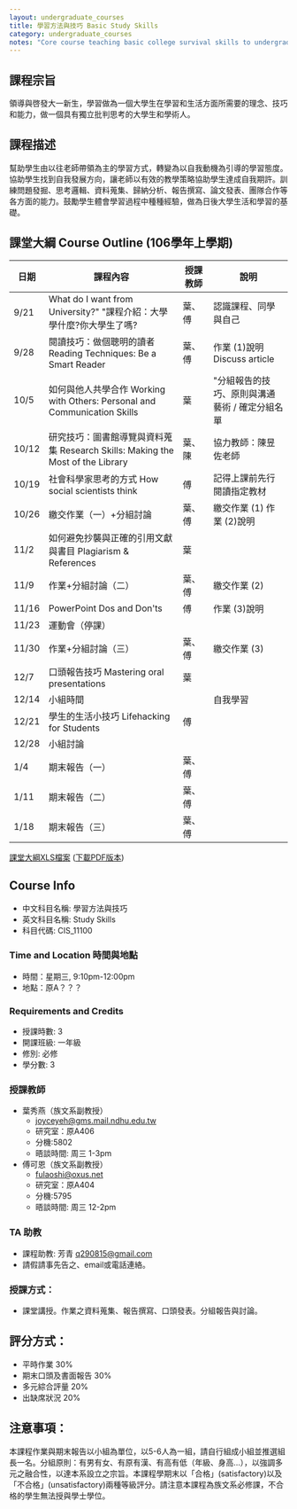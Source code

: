 ```yaml
---
layout: undergraduate_courses
title: 學習方法與技巧 Basic Study Skills
category: undergraduate_courses
notes: "Core course teaching basic college survival skills to undergraduates. (Co-taught.)"
---
```


## 課程宗旨
領導與啓發大一新生，學習做為一個大學生在學習和生活方面所需要的理念、技巧和能力，做一個具有獨立批判思考的大學生和學術人。

## 課程描述
幫助學生由以往老師帶領為主的學習方式，轉變為以自我動機為引導的學習態度。協助學生找到自我發展方向，讓老師以有效的教學策略協助學生達成自我期許。訓練問題發掘、思考邏輯、資料蒐集、歸納分析、報告撰寫、論文發表、團隊合作等各方面的能力。鼓勵學生體會學習過程中種種經驗，做為日後大學生活和學習的基礎。

## 課堂大綱 Course Outline (106學年上學期)

| 日期 | 課程內容 | 授課教師 | 說明 |
| -- | ---- | ---- | -- |
| 9/21 | What do I want from University?" "課程介紹：大學學什麼?你大學生了嗎? | 葉、傅 | 認識課程、同學與自己 |
| 9/28 | 閱讀技巧：做個聰明的讀者 Reading Techniques: Be a Smart Reader | 葉、傅 | 作業 (1)說明Discuss article |
| 10/5 | 如何與他人共學合作 Working with Others: Personal and Communication Skills | 葉 | "分組報告的技巧、原則與溝通藝術  / 確定分組名單 |
| 10/12 | 研究技巧：圖書館導覽與資料蒐集 Research Skills: Making the Most of the Library | 葉、陳 | 協力教師：陳昱佐老師 |
| 10/19 | 社會科學家思考的方式 How social scientists think | 傅 | 記得上課前先行閱讀指定教材 |
| 10/26 | 繳交作業（一）+分組討論 | 葉、傅 | 繳交作業 (1) 作業 (2)說明 |
| 11/2 | 如何避免抄襲與正確的引用文獻與書目 Plagiarism & References | 葉 |   |
| 11/9 | 作業+分組討論（二） | 葉、傅 | 繳交作業 (2) |
| 11/16 | PowerPoint Dos and Don'ts | 傅 | 作業 (3)說明 |
| 11/23 | 運動會（停課） |   |   |
| 11/30 | 作業+分組討論（三） | 葉、傅 | 繳交作業 (3) |
| 12/7 | 口頭報告技巧 Mastering oral presentations | 葉 |   |
| 12/14 | 小組時間 |   | 自我學習 |
| 12/21 | 學生的生活小技巧 Lifehacking for Students  | 傅 |   |
| 12/28 | 小組討論 |   |   |
| 1/4 | 期末報告（一） | 葉、傅 |   |
| 1/11 | 期末報告（二） | 葉、傅 |   |
| 1/18 | 期末報告（三） | 葉、傅 |   |

[課堂大綱XLS檔案](https://docs.google.com/spreadsheets/d/e/2PACX-1vSOPWokkBTGm99zMG9fhcad_s38A0RQoSctYSxkv9gUb39vydmf3GVulqgUDjAqsYIfwevJCkYmPiVr/pubhtml?gid=0&single=true) ([下載PDF版本](https://docs.google.com/spreadsheets/d/e/2PACX-1vSOPWokkBTGm99zMG9fhcad_s38A0RQoSctYSxkv9gUb39vydmf3GVulqgUDjAqsYIfwevJCkYmPiVr/pub?gid=0&single=true&output=pdf))

## Course Info
* 中文科目名稱: 學習方法與技巧
* 英文科目名稱: Study Skills
* 科目代碼: CIS_11100

### Time and Location 時間與地點
* 時間：星期三, 9:10pm-12:00pm
* 地點：原A？？？

### Requirements and Credits
* 授課時數: 3
* 開課班級: 一年級
* 修別: 必修
* 學分數: 3

### 授課教師
* 葉秀燕（族文系副教授）
    * joyceyeh@gms.mail.ndhu.edu.tw
    * 研究室：原A406
    * 分機:5802
    * 晤談時間: 周三 1-3pm
* 傅可恩（族文系副教授）
    * fulaoshi@oxus.net 
    * 研究室：原A404
    * 分機:5795
    * 晤談時間: 周三 12-2pm
   
### TA 助教
   * 課程助教: 芳青 q290815@gmail.com
   * 請假請事先告之、email或電話連絡。

### 授課方式：
* 課堂講授。作業之資料蒐集、報告撰寫、口頭發表。分組報告與討論。

## 評分方式：
* 平時作業 30%
* 期末口頭及書面報告 30%
* 多元綜合評量 20%
* 出缺席狀況 20%

## 注意事項：
本課程作業與期末報告以小組為單位，以5-6人為一組，請自行組成小組並推選組長一名。分組原則：有男有女、有原有漢、有高有低（年級、身高…），以強調多元之融合性，以達本系設立之宗旨。本課程學期末以「合格」(satisfactory)以及「不合格」(unsatisfactory)兩種等級評分。請注意本課程為族文系必修課，不合格的學生無法授與學士學位。